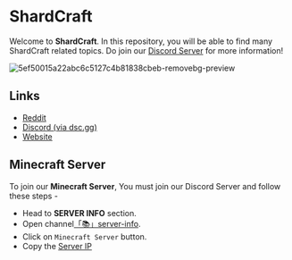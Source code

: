 # ShardCraft
Welcome to **ShardCraft**. In this repository, you will be able to find many ShardCraft related topics.
Do join our [Discord Server](https://www.discord.io/ShardCraftOfficial) for more information!

![5ef50015a22abc6c5127c4b81838cbeb-removebg-preview](https://github.com/BlastyGamer/ShardCraft/assets/143921114/dd71e662-7242-4324-b896-71acb6f755a2)

## Links 

- [Reddit](https://reddit.com/r/Shard_Craft)
- [Discord (via dsc.gg)](https://dsc.gg/ShardCraft)
- [Website](https://goddadysites.com/ShardCraft)

## Minecraft Server

To join our **Minecraft Server**, You must join our Discord Server and follow these steps -

- Head to **SERVER INFO** section.
- Open channel[「📚」server-info](https://discord.com/channels/1046797740073570394/1047812033820770394).
- Click on `Minecraft Server` button.
- Copy the [Server IP](ServerIP.md)
